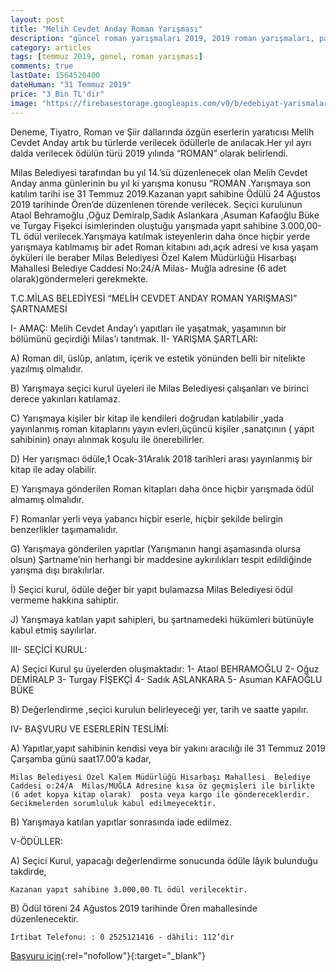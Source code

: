 ```yaml
---
layout: post
title: "Melih Cevdet Anday Roman Yarışması"
description: "güncel roman yarışmaları 2019, 2019 roman yarışmaları, para ödüllü yarışmalar 2019"
category: articles
tags: [temmuz 2019, genel, roman yarışması]
comments: true
lastDate: 1564520400
dateHuman: "31 Temmuz 2019"
price: "3 Bin TL'dir"
image: "https://firebasestorage.googleapis.com/v0/b/edebiyat-yarismalari.appspot.com/o/melih-cevdet-anday-roman-yarismasi.jpg?alt=media&token=a3f96559-272c-4e53-be5d-52b553e0531e"
---
```


Deneme, Tiyatro, Roman ve Şiir dallarında özgün eserlerin yaratıcısı Melih Cevdet Anday artık bu türlerde verilecek ödüllerle de anılacak.Her yıl ayrı dalda verilecek ödülün türü 2019 yılında “ROMAN” olarak belirlendi.

Milas Belediyesi tarafından bu yıl 14.’sü düzenlenecek  olan Melih Cevdet Anday anma günlerinin bu yıl ki yarışma konusu “ROMAN .Yarışmaya  son katılım tarihi ise 31 Temmuz 2019.Kazanan yapıt sahibine Ödülü 24 Ağustos 2019 tarihinde Ören’de düzenlenen törende verilecek.
Seçici kurulunun Ataol Behramoğlu ,Oğuz Demiralp,Sadık Aslankara ,Asuman Kafaoğlu Büke ve Turgay Fişekci  isimlerinden oluştuğu yarışmada  yapıt sahibine 3.000,00-TL ödül verilecek.Yarışmaya katılmak isteyenlerin daha önce hiçbir yerde yarışmaya katılmamış  bir adet Roman kitabını  adı,açık adresi ve kısa yaşam öyküleri ile beraber Milas Belediyesi Özel Kalem Müdürlüğü  Hisarbaşı Mahallesi Belediye Caddesi No:24/A  Milas- Muğla adresine  (6 adet olarak)göndermeleri gerekmekte.

T.C.MİLAS BELEDİYESİ
“MELİH CEVDET ANDAY ROMAN YARIŞMASI” ŞARTNAMESİ
 
I-	AMAÇ: Melih Cevdet Anday’ı yapıtları ile yaşatmak, yaşamının bir bölümünü geçirdiği Milas’ı tanıtmak.
II-	YARIŞMA ŞARTLARI:
 
A)	Roman dil, üslûp, anlatım, içerik ve estetik yönünden belli bir nitelikte yazılmış olmalıdır.
 
B)	Yarışmaya seçici kurul üyeleri ile Milas Belediyesi çalışanları ve birinci derece yakınları katılamaz.
 
C)	Yarışmaya kişiler bir kitap ile kendileri doğrudan katılabilir ,yada yayınlanmış roman kitaplarını yayın evleri,üçüncü kişiler ,sanatçının ( yapıt sahibinin) onayı alınmak koşulu ile önerebilirler.
 
D)	Her yarışmacı  ödüle,1 Ocak-31Aralık 2018 tarihleri arası yayınlanmış bir kitap ile aday olabilir.
 
E)	Yarışmaya gönderilen Roman kitapları daha önce hiçbir yarışmada ödül almamış olmalıdır.
 
F)	Romanlar yerli veya yabancı hiçbir eserle, hiçbir şekilde belirgin benzerlikler taşımamalıdır.
 
G)	Yarışmaya gönderilen yapıtlar (Yarışmanın hangi aşamasında olursa olsun) Şartname’nin herhangi bir maddesine aykırılıkları tespit edildiğinde yarışma dışı bırakılırlar.
 
İ) Seçici kurul, ödüle değer bir yapıt bulamazsa Milas  Belediyesi ödül vermeme hakkına sahiptir.
 
J)	Yarışmaya katılan yapıt sahipleri, bu şartnamedeki hükümleri bütünüyle kabul etmiş sayılırlar.
 
 
III-	SEÇİCİ KURUL:
 
A)	Seçici Kurul şu üyelerden oluşmaktadır:
1-	Ataol BEHRAMOĞLU
2-	Oğuz DEMİRALP
3-	Turgay FİŞEKÇİ
4-	Sadık ASLANKARA
5-	Asuman KAFAOĞLU BÜKE
 
B)	Değerlendirme ,seçici kurulun belirleyeceği yer, tarih ve saatte yapılır.
 
IV-	BAŞVURU VE ESERLERİN TESLİMİ:
 
A)	Yapıtlar,yapıt sahibinin kendisi  veya bir yakını aracılığı ile 31 Temmuz 2019 Çarşamba günü saat17.00’a kadar,
 
    Milas Belediyesi Özel Kalem Müdürlüğü Hisarbaşı Mahallesi  Belediye Caddesi o:24/A  Milas/MUĞLA Adresine kısa öz geçmişleri ile birlikte  (6 adet kopya kitap olarak)  posta veya kargo ile göndereceklerdir. Gecikmelerden sorumluluk kabul edilmeyecektir.
 
B)	Yarışmaya katılan  yapıtlar sonrasında iade edilmez.
 
V-ÖDÜLLER:
 
A)	Seçici Kurul, yapacağı değerlendirme sonucunda ödüle lâyık bulunduğu takdirde,

    Kazanan yapıt sahibine 3.000,00 TL ödül verilecektir.
 
B)	 Ödül töreni 24 Ağustos 2019 tarihinde Ören mahallesinde düzenlenecektir. 
 
    İrtibat Telefonu: : 0 2525121416 - dâhili: 112’dir

[Başvuru için](http://www.milas.bel.tr/index.php?modul=9_1&lang=tr&ID=1814&pID=1&utm_source=edebiyatyarismalari.com&utm_medium=affiliate&utm_campaign=cpc){:rel="nofollow"}{:target="_blank"}
